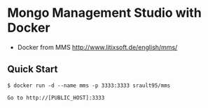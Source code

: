 Mongo Management Studio with Docker
===============================

- Docker from MMS <http://www.litixsoft.de/english/mms/>

Quick Start
--------

    $ docker run -d --name mms -p 3333:3333 srault95/mms
    
    Go to http://[PUBLIC_HOST]:3333
